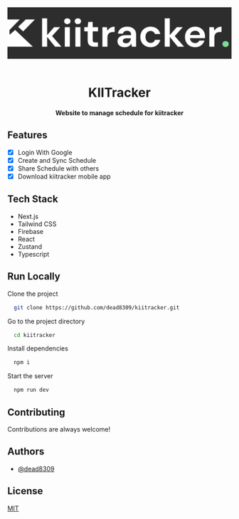 <div align="center">
    <img src="/assets/logo.png" alt="logo">
</div>
<br>

<div align="center">
<h1>KIITracker</h1>
<h4>Website to manage schedule for kiitracker</h4>
</div>

## Features

- [x] Login With Google
- [x] Create and Sync Schedule 
- [x] Share Schedule with others
- [x] Download kiitracker mobile app

## Tech Stack

- Next.js
- Tailwind CSS
- Firebase
- React
- Zustand
- Typescript

## Run Locally

Clone the project

```bash
  git clone https://github.com/dead8309/kiitracker.git
```

Go to the project directory

```bash
  cd kiitracker
```

Install dependencies

```bash
  npm i
```

Start the server

```bash
  npm run dev
```

## Contributing

Contributions are always welcome!

## Authors

- [@dead8309](https://github.com/dead8309)

## License

[MIT](https://choosealicense.com/licenses/mit/)